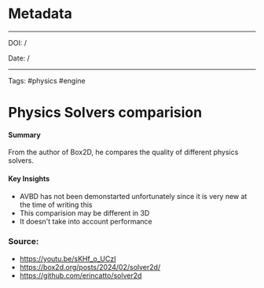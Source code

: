 
# Metadata

---

DOI: /

Date: /

---

Tags: #physics #engine

# Physics Solvers comparision

#### Summary
From the author of Box2D, he compares the quality of different physics solvers.

#### Key Insights
- AVBD has not been demonstarted unfortunately since it is very new at the time of writing this
- This comparision may be different in 3D
- It doesn't take into account performance

### Source:
- https://youtu.be/sKHf_o_UCzI
- https://box2d.org/posts/2024/02/solver2d/
- https://github.com/erincatto/solver2d
